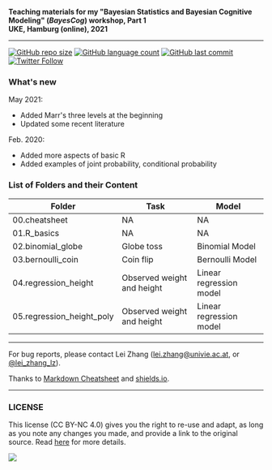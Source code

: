 **Teaching materials for my "Bayesian Statistics and Bayesian Cognitive Modeling" (*BayesCog*) workshop, Part 1 <br />
UKE, Hamburg (online), 2021** <br />

___

[![GitHub repo size](https://img.shields.io/github/repo-size/lei-zhang/BayesCog_Part1?color=brightgreen&logo=github)](https://github.com/lei-zhang/BayesCog_Part1)
[![GitHub language count](https://img.shields.io/github/languages/count/lei-zhang/BayesCog_Part1?color=brightgreen&logo=github)](https://github.com/lei-zhang/BayesCog_Part1)
[![GitHub last commit](https://img.shields.io/github/last-commit/lei-zhang/bayescog_part1?color=orange&logo=github)](https://github.com/lei-zhang/BayesCog_Part1) <br />
[![Twitter Follow](https://img.shields.io/twitter/follow/lei_zhang_lz?label=%40lei_zhang_lz)](https://twitter.com/lei_zhang_lz)

### What's new 
May 2021:
 - Added Marr's three levels at the beginning
 - Updated some recent literature

Feb. 2020:
 - Added more aspects of basic R
 - Added examples of joint probability, conditional probability
 
### List of Folders and their Content

Folder | Task | Model
-----  | ---- | ----
00.cheatsheet |NA | NA
01.R_basics |NA | NA
02.binomial_globe | Globe toss | Binomial Model
03.bernoulli_coin | Coin flip  | Bernoulli Model
04.regression_height | Observed weight and height | Linear regression model
05.regression_height_poly |  Observed weight and height | Linear regression model


___


For bug reports, please contact Lei Zhang ([lei.zhang@univie.ac.at](mailto:lei.zhang@univie.ac.at), or [@lei_zhang_lz](https://twitter.com/lei_zhang_lz)).

Thanks to [Markdown Cheatsheet](https://github.com/adam-p/markdown-here/wiki/Markdown-Cheatsheet) and [shields.io](https://shields.io/).
___

### LICENSE

This license (CC BY-NC 4.0) gives you the right to re-use and adapt, as long as you note any changes you made, and provide a link to the original source. Read [here](https://creativecommons.org/licenses/by-nc/4.0/) for more details. 

![](https://upload.wikimedia.org/wikipedia/commons/9/99/Cc-by-nc_icon.svg)
